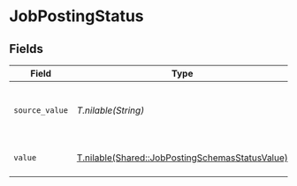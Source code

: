 # JobPostingStatus


## Fields

| Field                                                                                                  | Type                                                                                                   | Required                                                                                               | Description                                                                                            | Example                                                                                                |
| ------------------------------------------------------------------------------------------------------ | ------------------------------------------------------------------------------------------------------ | ------------------------------------------------------------------------------------------------------ | ------------------------------------------------------------------------------------------------------ | ------------------------------------------------------------------------------------------------------ |
| `source_value`                                                                                         | *T.nilable(String)*                                                                                    | :heavy_minus_sign:                                                                                     | The source value of the job postings status.                                                           | Live                                                                                                   |
| `value`                                                                                                | [T.nilable(Shared::JobPostingSchemasStatusValue)](../../models/shared/jobpostingschemasstatusvalue.md) | :heavy_minus_sign:                                                                                     | The status of the job postings.                                                                        | live                                                                                                   |